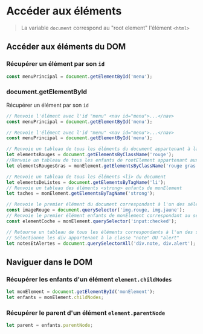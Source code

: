 # Accéder aux éléments

> La variable `document` correspond au "root element" l'élément `<html>`



## Accéder aux éléments du DOM

### Récupérer un élément par son `id`

```javascript
const menuPrincipal = document.getElementById('menu');
```



### document.getElementById 

Récupérer un élément par son `id`

```javascript
// Renvoie l'élément avec l'id "menu" <nav id="menu">...</nav>
const menuPrincipal = document.getElementById('menu');
```







```javascript
// Renvoie l'élément avec l'id "menu" <nav id="menu">...</nav>
const menuPrincipal = document.getElementById('menu');

// Renvoie un tableau de tous les éléments du document appartenant à la classe rouge
let elementsRouges = document.getElementsByClassName('rouge');
//Renvoie un tableau de tous les enfants de rootElement appartenant aux classes rouge ET gras
let elementsRougesGras = monElement.getElementsByClassName('rouge gras'); 

// Renvoie un tableau de tous les éléments <li> du document
let elementsDeListes = document.getElementsByTagName('li');
// Renvoie un tableau des éléments <strong> enfants de monElement
let taches = monElement.getElementsByTagName('strong');

// Renvoie le premier élément du document correspondant à l'un des sélecteur CSS 'img.rouge, img-jaune' (images appartenant à la classe rouge OU jaune)
const imageRouge = document.querySelector('img.rouge, img.jaune');
// Renvoie le premier élément enfants de monElement correspondant au sélecteur CSS 'input:checked' (checkboxes ou radios cochés)
const elementCoche = monElement.querySelector('input:checked');

// Retourne un tableau de tous les éléments correspondants à l'un des sélecteurs CSS
// Sélectionne les div appartenant à la classe "note" OU "alert"
let notesEtAlertes = document.querySelectorAll('div.note, div.alert');
```

## Naviguer dans le DOM

### Récupérer les enfants d'un élément `element.childNodes`

```javascript
let monElement = document.getElementById('monElement');
let enfants = monElement.childNodes;
```

### Récupérer le parent d'un élément  `element.parentNode`

```javascript
let parent = enfants.parentNode;
```


